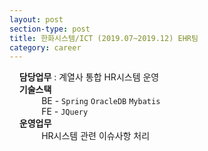 ```yaml
---
layout: post
section-type: post
title: 한화시스템/ICT (2019.07~2019.12) EHR팀
category: career
---
```


&nbsp;&nbsp;&nbsp;&nbsp;**담당업무** : 계열사 통합 HR시스템 운영 <br/>
&nbsp;&nbsp;&nbsp;&nbsp;**기술스택**<br>
&nbsp;&nbsp;&nbsp;&nbsp;&nbsp;&nbsp;&nbsp;&nbsp;&nbsp;&nbsp;&nbsp;&nbsp;
   BE - `Spring` `OracleDB` `Mybatis`  <br>
&nbsp;&nbsp;&nbsp;&nbsp;&nbsp;&nbsp;&nbsp;&nbsp;&nbsp;&nbsp;&nbsp;&nbsp;
   FE - `JQuery` <br>
&nbsp;&nbsp;&nbsp;&nbsp;**운영업무**<br>
&nbsp;&nbsp;&nbsp;&nbsp;&nbsp;&nbsp;&nbsp;&nbsp;&nbsp;&nbsp;&nbsp;&nbsp;
   HR시스템 관련 이슈사항 처리

